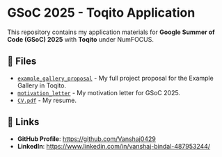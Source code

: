 # GSoC 2025 - Toqito Application

This repository contains my application materials for **Google Summer of Code (GSoC) 2025** with **Toqito** under NumFOCUS.

## 📝 Files
- [`example_gallery_proposal`](example_gallery_proposal) - My full project proposal for the Example Gallery in Toqito.
- [`motivation_letter`](motivation_letter.pdf) - My motivation letter for GSoC 2025.
- [`CV.pdf`](CV.pdf) - My resume.

## 🔗 Links
- **GitHub Profile**: https://github.com/Vanshaj0429
- **LinkedIn**: https://www.linkedin.com/in/vanshaj-bindal-487953244/
